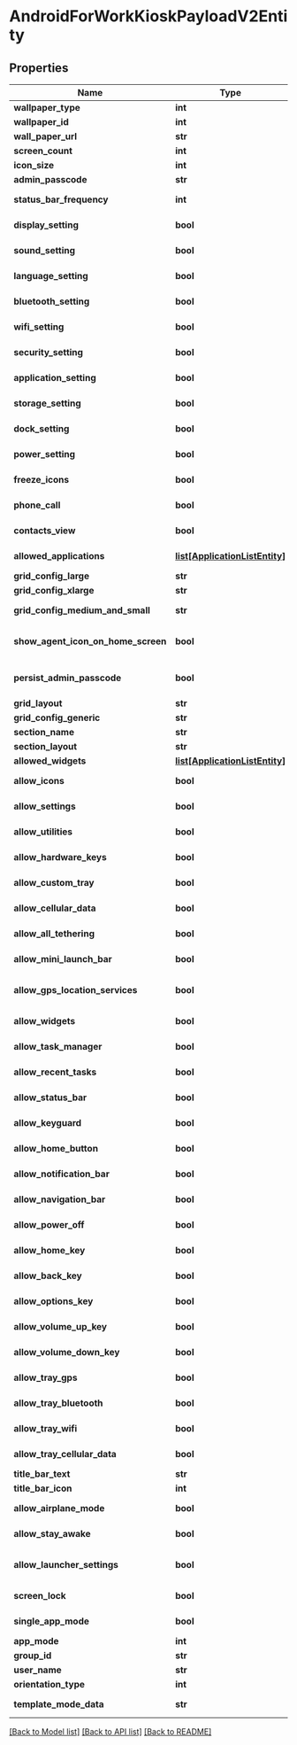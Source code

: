 # AndroidForWorkKioskPayloadV2Entity

## Properties
Name | Type | Description | Notes
------------ | ------------- | ------------- | -------------
**wallpaper_type** | **int** | Gets or sets wallpaperType. | [optional] 
**wallpaper_id** | **int** | Gets or sets wallpaperId. | [optional] 
**wall_paper_url** | **str** | Gets or sets wallPaperUrl. | [optional] 
**screen_count** | **int** | Gets or sets screenCount. | [optional] 
**icon_size** | **int** | Gets or sets iconSize. | [optional] 
**admin_passcode** | **str** | Gets or sets adminPasscode. | [optional] 
**status_bar_frequency** | **int** | Gets or sets statusBarFrequency. | [optional] 
**display_setting** | **bool** | Gets or sets a value indicating whether displaySetting. | [optional] 
**sound_setting** | **bool** | Gets or sets a value indicating whether soundSetting. | [optional] 
**language_setting** | **bool** | Gets or sets a value indicating whether languageSetting. | [optional] 
**bluetooth_setting** | **bool** | Gets or sets a value indicating whether bluetoothSetting. | [optional] 
**wifi_setting** | **bool** | Gets or sets a value indicating whether wifiSetting. | [optional] 
**security_setting** | **bool** | Gets or sets a value indicating whether securitySetting. | [optional] 
**application_setting** | **bool** | Gets or sets a value indicating whether applicationSetting. | [optional] 
**storage_setting** | **bool** | Gets or sets a value indicating whether storageSetting. | [optional] 
**dock_setting** | **bool** | Gets or sets a value indicating whether dockSetting. | [optional] 
**power_setting** | **bool** | Gets or sets a value indicating whether powerSetting. | [optional] 
**freeze_icons** | **bool** | Gets or sets a value indicating whether freezeIcons. | [optional] 
**phone_call** | **bool** | Gets or sets a value indicating whether phoneCall. | [optional] 
**contacts_view** | **bool** | Gets or sets a value indicating whether contactsView. | [optional] 
**allowed_applications** | [**list[ApplicationListEntity]**](ApplicationListEntity.md) | Gets or sets allowedApplications. | [optional] 
**grid_config_large** | **str** | Gets or sets gridConfigLarge. | [optional] 
**grid_config_xlarge** | **str** | Gets or sets gridConfigXlarge. | [optional] 
**grid_config_medium_and_small** | **str** | Gets or sets gridConfigMediumAndSmall. | [optional] 
**show_agent_icon_on_home_screen** | **bool** | Gets or sets a value indicating whether showAgentIconOnHomeScreen. | [optional] 
**persist_admin_passcode** | **bool** | Gets or sets a value indicating whether persistAdminPasscode. | [optional] 
**grid_layout** | **str** | Gets or sets gridLayout. | [optional] 
**grid_config_generic** | **str** | Gets or sets gridConfigGeneric. | [optional] 
**section_name** | **str** | Gets or sets sectionName. | [optional] 
**section_layout** | **str** | Gets or sets sectionLayout. | [optional] 
**allowed_widgets** | [**list[ApplicationListEntity]**](ApplicationListEntity.md) | Gets or sets allowedWidgets. | [optional] 
**allow_icons** | **bool** | Gets or sets a value indicating whether allowIcons. | [optional] 
**allow_settings** | **bool** | Gets or sets a value indicating whether allowSettings. | [optional] 
**allow_utilities** | **bool** | Gets or sets a value indicating whether allowUtilities. | [optional] 
**allow_hardware_keys** | **bool** | Gets or sets a value indicating whether allowHardwareKeys. | [optional] 
**allow_custom_tray** | **bool** | Gets or sets a value indicating whether allowCustomTray. | [optional] 
**allow_cellular_data** | **bool** | Gets or sets a value indicating whether allowCellularData. | [optional] 
**allow_all_tethering** | **bool** | Gets or sets a value indicating whether allowAllTethering. | [optional] 
**allow_mini_launch_bar** | **bool** | Gets or sets a value indicating whether allowMiniLaunchBar. | [optional] 
**allow_gps_location_services** | **bool** | Gets or sets a value indicating whether allowGpsLocationServices. | [optional] 
**allow_widgets** | **bool** | Gets or sets a value indicating whether allowWidgets. | [optional] 
**allow_task_manager** | **bool** | Gets or sets a value indicating whether allowTaskManager. | [optional] 
**allow_recent_tasks** | **bool** | Gets or sets a value indicating whether allowRecentTasks. | [optional] 
**allow_status_bar** | **bool** | Gets or sets a value indicating whether allowStatusBar. | [optional] 
**allow_keyguard** | **bool** | Gets or sets a value indicating whether AllowKeyguard. | [optional] 
**allow_home_button** | **bool** | Gets or sets a value indicating whether AllowHomeButton. | [optional] 
**allow_notification_bar** | **bool** | Gets or sets a value indicating whether allowNotificationBar. | [optional] 
**allow_navigation_bar** | **bool** | Gets or sets a value indicating whether allowNavigationBar. | [optional] 
**allow_power_off** | **bool** | Gets or sets a value indicating whether allowPowerOff. | [optional] 
**allow_home_key** | **bool** | Gets or sets a value indicating whether allowHomeKey. | [optional] 
**allow_back_key** | **bool** | Gets or sets a value indicating whether allowBackKey. | [optional] 
**allow_options_key** | **bool** | Gets or sets a value indicating whether allowOptionsKey. | [optional] 
**allow_volume_up_key** | **bool** | Gets or sets a value indicating whether allowVolumeUpKey. | [optional] 
**allow_volume_down_key** | **bool** | Gets or sets a value indicating whether allowVolumeDownKey. | [optional] 
**allow_tray_gps** | **bool** | Gets or sets a value indicating whether allowTrayGPS. | [optional] 
**allow_tray_bluetooth** | **bool** | Gets or sets a value indicating whether allowTrayBluetooth. | [optional] 
**allow_tray_wifi** | **bool** | Gets or sets a value indicating whether allowTrayWifi. | [optional] 
**allow_tray_cellular_data** | **bool** | Gets or sets a value indicating whether allowTrayCellularData. | [optional] 
**title_bar_text** | **str** | Gets or sets titleBarText. | [optional] 
**title_bar_icon** | **int** | Gets or sets titleBarIcon. | [optional] 
**allow_airplane_mode** | **bool** | Gets or sets a value indicating whether allowAirplaneMode. | [optional] 
**allow_stay_awake** | **bool** | Gets or sets a value indicating whether allowStayAwake. | [optional] 
**allow_launcher_settings** | **bool** | Gets or sets a value indicating whether allowLauncherSettings. | [optional] 
**screen_lock** | **bool** | Gets or sets a value indicating whether screenLock. | [optional] 
**single_app_mode** | **bool** | Gets or sets a value indicating whether singleAppMode. | [optional] 
**app_mode** | **int** | Gets or sets appMode. | [optional] 
**group_id** | **str** | Gets or sets groupId. | [optional] 
**user_name** | **str** | Gets or sets userName. | [optional] 
**orientation_type** | **int** | Gets or sets orientationType. | [optional] 
**template_mode_data** | **str** | Gets or sets templateModeData. | [optional] 

[[Back to Model list]](../README.md#documentation-for-models) [[Back to API list]](../README.md#documentation-for-api-endpoints) [[Back to README]](../README.md)


